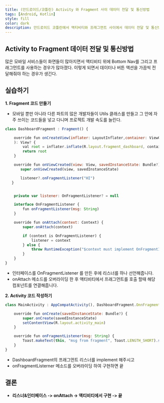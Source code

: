```yaml
---
title: (안드로이드/코틀린) Activity 와 Fragment 사이 데이터 전달 및 통신방법
tags: [Android, Kotlin]
style: fill
color: dark
description: 안드로이드 코틀린에서 액티비티와 프래그먼트 사이에서 데이터 전달 및 통신방법
---
```


## Activity to Fragment 데이터 전달 및 통신방법
많은 모바일 서비스들이 화면들이 많아지면서 액티비티 위에 Bottom Nav를 그리고 프래그먼트를 사용하는 경우가 많아졌다. 이렇게 되면서 데이터나 버튼 액션을 가끔씩 전달해줘야 하는 경우가 생긴다.


## 실습하기
**1. Fragment 코드 만들기**
- 모바일 뿐만 아니라 다른 파트의 많은 개발자들이 Utils 클래스를 만들고 그 안에 자주 쓰이는 코드들을 넣고 다니며 프로젝트 개발 속도를 늘린다.

```javascript
class DashboardFragment : Fragment() {

    override fun onCreateView(inflater: LayoutInflater,container: ViewGroup?,savedInstanceState: Bundle?
    ): View? {
        val root = inflater.inflate(R.layout.fragment_dashboard, container, false)
        return root
    }

    override fun onViewCreated(view: View, savedInstanceState: Bundle?) {
       super.onViewCreated(view, savedInstanceState)

       listener?.onFragmentListener("HI")
   }


    private var listener: OnFragmentListener? = null

    interface OnFragmentListener {
        fun onFragmentListener(msg: String)
    }

    override fun onAttach(context: Context) {
        super.onAttach(context)

        if (context is OnFragmentListener) {
            listener = context
        } else {
            throw RuntimeException("$context must implement OnFragmentInteractionListener")
        }
    }
}
```

- 인터페이스를 OnFragmentListener 를 만든 후에 리스너를 하나 선언해줍니다.
- onAttach 메소드를 오버라이딩 한 후 액티비티에서 프래그먼트를 호출 할때 해당 컴포넌트를 연결해줍니다.

**2. Activity 코드 작성하기**

```javascript
class MainActivity : AppCompatActivity(), DashboardFragment.OnnFragmentListener {

    override fun onCreate(savedInstanceState: Bundle?) {
        super.onCreate(savedInstanceState)
        setContentView(R.layout.activity_main)
    }

    override fun onFragmentListener(msg: String) {
        Toast.makeText(this, "msg from fragment", Toast.LENGTH_SHORT).show()
    }
}
```
- DashboardFragment의 프래그먼트 리스너를 implement 해주시고
- onFragmentListerner 메소드를 오버라이딩 하여 구현하면 끝

## 결론
- **리스너&인터페이스 -> onAttach -> 액티비티에서 구현 -> 끝**
